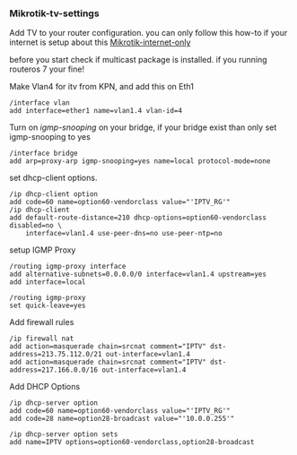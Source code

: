 ### Mikrotik-tv-settings

Add TV to your router configuration.
you can only follow this how-to if your internet is setup about this [Mikrotik-internet-only](/Mikrotik-Internet-only.md)

before you start check if multicast package is installed.
if you running routeros 7 your fine!


Make Vlan4 for itv from KPN, and add this on Eth1

```
/interface vlan
add interface=ether1 name=vlan1.4 vlan-id=4
```

Turn on *igmp-snooping* on your bridge, if your bridge exist than only set igmp-snooping to yes

```
/interface bridge
add arp=proxy-arp igmp-snooping=yes name=local protocol-mode=none
```

set dhcp-client options.

```
/ip dhcp-client option
add code=60 name=option60-vendorclass value="'IPTV_RG'"
/ip dhcp-client
add default-route-distance=210 dhcp-options=option60-vendorclass disabled=no \
    interface=vlan1.4 use-peer-dns=no use-peer-ntp=no
```

setup IGMP Proxy

```
/routing igmp-proxy interface
add alternative-subnets=0.0.0.0/0 interface=vlan1.4 upstream=yes
add interface=local

/routing igmp-proxy
set quick-leave=yes
```

Add firewall rules

```
/ip firewall nat
add action=masquerade chain=srcnat comment="IPTV" dst-address=213.75.112.0/21 out-interface=vlan1.4
add action=masquerade chain=srcnat comment="IPTV" dst-address=217.166.0.0/16 out-interface=vlan1.4
```

Add DHCP Options

```
/ip dhcp-server option
add code=60 name=option60-vendorclass value="'IPTV_RG'"
add code=28 name=option28-broadcast value="'10.0.0.255'"

/ip dhcp-server option sets
add name=IPTV options=option60-vendorclass,option28-broadcast
```

